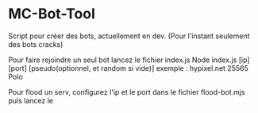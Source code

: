 # MC-Bot-Tool
Script pour créer des bots, actuellement en dev. (Pour l'instant seulement des bots cracks)

Pour faire rejoindre un seul bot lancez le fichier index.js
Node index.js [ip] [port] [pseudo(optionnel, et random si vide)]
exemple : hypixel.net 25565 Polo

Pour flood un serv, configurez l'ip et le port dans le fichier flood-bot.mjs puis lancez le
